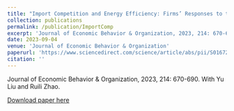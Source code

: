 ```yaml
---
title: "Import Competition and Energy Efficiency: Firms’ Responses to the WTO Accession in China"
collection: publications
permalink: /publication/ImportComp
excerpt: 'Journal of Economic Behavior & Organization, 2023, 214: 670-690.  With Yu Liu and Ruili Zhao.'
date: 2023-09-04
venue: 'Journal of Economic Behavior & Organization'
paperurl: 'https://www.sciencedirect.com/science/article/abs/pii/S0167268123002913'
citation: ''
---
```

Journal of Economic Behavior & Organization, 2023, 214: 670-690.  With Yu Liu and Ruili Zhao.

[Download paper here](https://www.sciencedirect.com/science/article/abs/pii/S0167268123002913)